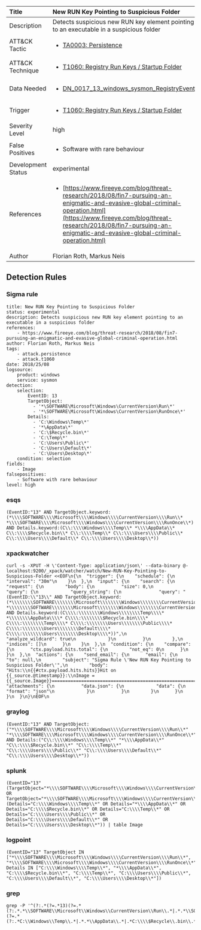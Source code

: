 | Title                | New RUN Key Pointing to Suspicious Folder                                                                                                                                                 |
|:---------------------|:------------------------------------------------------------------------------------------------------------------------------------------------------------|
| Description          | Detects suspicious new RUN key element pointing to an executable in a suspicious folder                                                                                                                                           |
| ATT&amp;CK Tactic    | <ul><li>[TA0003: Persistence](https://attack.mitre.org/tactics/TA0003)</li></ul>  |
| ATT&amp;CK Technique | <ul><li>[T1060: Registry Run Keys / Startup Folder](https://attack.mitre.org/techniques/T1060)</li></ul>                             |
| Data Needed          | <ul><li>[DN_0017_13_windows_sysmon_RegistryEvent](../Data_Needed/DN_0017_13_windows_sysmon_RegistryEvent.md)</li></ul>                                                         |
| Trigger              | <ul><li>[T1060: Registry Run Keys / Startup Folder](../Triggers/T1060.md)</li></ul>  |
| Severity Level       | high                                                                                                                                                 |
| False Positives      | <ul><li>Software with rare behaviour</li></ul>                                                                  |
| Development Status   | experimental                                                                                                                                                |
| References           | <ul><li>[https://www.fireeye.com/blog/threat-research/2018/08/fin7-pursuing-an-enigmatic-and-evasive-global-criminal-operation.html](https://www.fireeye.com/blog/threat-research/2018/08/fin7-pursuing-an-enigmatic-and-evasive-global-criminal-operation.html)</li></ul>                                                          |
| Author               | Florian Roth, Markus Neis                                                                                                                                                |


## Detection Rules

### Sigma rule

```
title: New RUN Key Pointing to Suspicious Folder
status: experimental
description: Detects suspicious new RUN key element pointing to an executable in a suspicious folder
references:
    - https://www.fireeye.com/blog/threat-research/2018/08/fin7-pursuing-an-enigmatic-and-evasive-global-criminal-operation.html
author: Florian Roth, Markus Neis
tags:
    - attack.persistence
    - attack.t1060
date: 2018/25/08
logsource:
    product: windows
    service: sysmon
detection:
    selection:
        EventID: 13
        TargetObject: 
          - '*\SOFTWARE\Microsoft\Windows\CurrentVersion\Run\*'
          - '*\SOFTWARE\Microsoft\Windows\CurrentVersion\RunOnce\*'
        Details:
          - 'C:\Windows\Temp\*'
          - '*\AppData\*'
          - 'C:\$Recycle.bin\*'
          - 'C:\Temp\*'
          - 'C:\Users\Public\*'
          - 'C:\Users\Default\*'
          - 'C:\Users\Desktop\*'
    condition: selection
fields:
    - Image
falsepositives:
    - Software with rare behaviour
level: high

```




### esqs
    
```
(EventID:"13" AND TargetObject.keyword:(*\\\\SOFTWARE\\\\Microsoft\\\\Windows\\\\CurrentVersion\\\\Run\\* *\\\\SOFTWARE\\\\Microsoft\\\\Windows\\\\CurrentVersion\\\\RunOnce\\*) AND Details.keyword:(C\\:\\\\Windows\\\\Temp\\* *\\\\AppData\\* C\\:\\\\$Recycle.bin\\* C\\:\\\\Temp\\* C\\:\\\\Users\\\\Public\\* C\\:\\\\Users\\\\Default\\* C\\:\\\\Users\\\\Desktop\\*))
```


### xpackwatcher
    
```
curl -s -XPUT -H \'Content-Type: application/json\' --data-binary @- localhost:9200/_xpack/watcher/watch/New-RUN-Key-Pointing-to-Suspicious-Folder <<EOF\n{\n  "trigger": {\n    "schedule": {\n      "interval": "30m"\n    }\n  },\n  "input": {\n    "search": {\n      "request": {\n        "body": {\n          "size": 0,\n          "query": {\n            "query_string": {\n              "query": "(EventID:\\"13\\" AND TargetObject.keyword:(*\\\\\\\\SOFTWARE\\\\\\\\Microsoft\\\\\\\\Windows\\\\\\\\CurrentVersion\\\\\\\\Run\\\\* *\\\\\\\\SOFTWARE\\\\\\\\Microsoft\\\\\\\\Windows\\\\\\\\CurrentVersion\\\\\\\\RunOnce\\\\*) AND Details.keyword:(C\\\\:\\\\\\\\Windows\\\\\\\\Temp\\\\* *\\\\\\\\AppData\\\\* C\\\\:\\\\\\\\$Recycle.bin\\\\* C\\\\:\\\\\\\\Temp\\\\* C\\\\:\\\\\\\\Users\\\\\\\\Public\\\\* C\\\\:\\\\\\\\Users\\\\\\\\Default\\\\* C\\\\:\\\\\\\\Users\\\\\\\\Desktop\\\\*))",\n              "analyze_wildcard": true\n            }\n          }\n        },\n        "indices": []\n      }\n    }\n  },\n  "condition": {\n    "compare": {\n      "ctx.payload.hits.total": {\n        "not_eq": 0\n      }\n    }\n  },\n  "actions": {\n    "send_email": {\n      "email": {\n        "to": null,\n        "subject": "Sigma Rule \'New RUN Key Pointing to Suspicious Folder\'",\n        "body": "Hits:\\n{{#ctx.payload.hits.hits}}Hit on {{_source.@timestamp}}:\\nImage = {{_source.Image}}================================================================================\\n{{/ctx.payload.hits.hits}}",\n        "attachments": {\n          "data.json": {\n            "data": {\n              "format": "json"\n            }\n          }\n        }\n      }\n    }\n  }\n}\nEOF\n
```


### graylog
    
```
(EventID:"13" AND TargetObject:("*\\\\SOFTWARE\\\\Microsoft\\\\Windows\\\\CurrentVersion\\\\Run\\*" "*\\\\SOFTWARE\\\\Microsoft\\\\Windows\\\\CurrentVersion\\\\RunOnce\\*") AND Details:("C\\:\\\\Windows\\\\Temp\\*" "*\\\\AppData\\*" "C\\:\\\\$Recycle.bin\\*" "C\\:\\\\Temp\\*" "C\\:\\\\Users\\\\Public\\*" "C\\:\\\\Users\\\\Default\\*" "C\\:\\\\Users\\\\Desktop\\*"))
```


### splunk
    
```
(EventID="13" (TargetObject="*\\\\SOFTWARE\\\\Microsoft\\\\Windows\\\\CurrentVersion\\\\Run\\*" OR TargetObject="*\\\\SOFTWARE\\\\Microsoft\\\\Windows\\\\CurrentVersion\\\\RunOnce\\*") (Details="C:\\\\Windows\\\\Temp\\*" OR Details="*\\\\AppData\\*" OR Details="C:\\\\$Recycle.bin\\*" OR Details="C:\\\\Temp\\*" OR Details="C:\\\\Users\\\\Public\\*" OR Details="C:\\\\Users\\\\Default\\*" OR Details="C:\\\\Users\\\\Desktop\\*")) | table Image
```


### logpoint
    
```
(EventID="13" TargetObject IN ["*\\\\SOFTWARE\\\\Microsoft\\\\Windows\\\\CurrentVersion\\\\Run\\*", "*\\\\SOFTWARE\\\\Microsoft\\\\Windows\\\\CurrentVersion\\\\RunOnce\\*"] Details IN ["C:\\\\Windows\\\\Temp\\*", "*\\\\AppData\\*", "C:\\\\$Recycle.bin\\*", "C:\\\\Temp\\*", "C:\\\\Users\\\\Public\\*", "C:\\\\Users\\\\Default\\*", "C:\\\\Users\\\\Desktop\\*"])
```


### grep
    
```
grep -P '^(?:.*(?=.*13)(?=.*(?:.*.*\\SOFTWARE\\Microsoft\\Windows\\CurrentVersion\\Run\\.*|.*.*\\SOFTWARE\\Microsoft\\Windows\\CurrentVersion\\RunOnce\\.*))(?=.*(?:.*C:\\Windows\\Temp\\.*|.*.*\\AppData\\.*|.*C:\\\\$Recycle\\.bin\\.*|.*C:\\Temp\\.*|.*C:\\Users\\Public\\.*|.*C:\\Users\\Default\\.*|.*C:\\Users\\Desktop\\.*)))'
```



